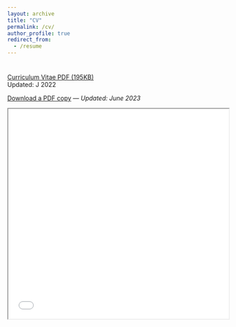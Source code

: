 ```yaml
---
layout: archive
title: "CV"
permalink: /cv/
author_profile: true
redirect_from:
  - /resume
---
```


<div class="cvbox">
<p><a href="https://hooman202.github.io/files/CV/Hooman_Hedayati_CV.pdf"><img src="" class="img-thumbnail" style="max-width:90%;display:block;margin-left:auto;margin-right:auto;margin-top:5%;"></a></p>
<div class="cvtext">
  <p><a href="https://hooman202.github.io/files/CV/Hooman_Hedayati_CV.pdf">Curriculum Vitae PDF (195KB)</a><br>
Updated: J 2022</p>
</div>
</div>


[Download a PDF copy](subdirectory/files/Hooman_Hedayati_CV.pdf) — _Updated: June 2023_


<iframe src="subdirectory/files/Hooman_Hedayati_CV.pdf" width="100%" height="480" allow="autoplay"></iframe>

